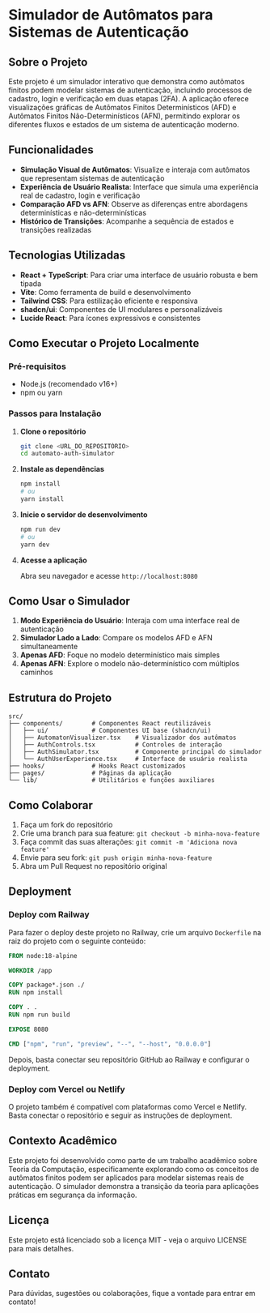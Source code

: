 # Simulador de Autômatos para Sistemas de Autenticação

## Sobre o Projeto

Este projeto é um simulador interativo que demonstra como autômatos finitos podem modelar sistemas de autenticação, incluindo processos de cadastro, login e verificação em duas etapas (2FA). A aplicação oferece visualizações gráficas de Autômatos Finitos Determinísticos (AFD) e Autômatos Finitos Não-Determinísticos (AFN), permitindo explorar os diferentes fluxos e estados de um sistema de autenticação moderno.

## Funcionalidades

- **Simulação Visual de Autômatos**: Visualize e interaja com autômatos que representam sistemas de autenticação
- **Experiência de Usuário Realista**: Interface que simula uma experiência real de cadastro, login e verificação
- **Comparação AFD vs AFN**: Observe as diferenças entre abordagens determinísticas e não-determinísticas
- **Histórico de Transições**: Acompanhe a sequência de estados e transições realizadas

## Tecnologias Utilizadas

- **React + TypeScript**: Para criar uma interface de usuário robusta e bem tipada
- **Vite**: Como ferramenta de build e desenvolvimento
- **Tailwind CSS**: Para estilização eficiente e responsiva
- **shadcn/ui**: Componentes de UI modulares e personalizáveis
- **Lucide React**: Para ícones expressivos e consistentes

## Como Executar o Projeto Localmente

### Pré-requisitos

- Node.js (recomendado v16+)
- npm ou yarn

### Passos para Instalação

1. **Clone o repositório**
   ```bash
   git clone <URL_DO_REPOSITÓRIO>
   cd automato-auth-simulator
   ```

2. **Instale as dependências**
   ```bash
   npm install
   # ou
   yarn install
   ```

3. **Inicie o servidor de desenvolvimento**
   ```bash
   npm run dev
   # ou
   yarn dev
   ```

4. **Acesse a aplicação**
   
   Abra seu navegador e acesse `http://localhost:8080`

## Como Usar o Simulador

1. **Modo Experiência do Usuário**: Interaja com uma interface real de autenticação
2. **Simulador Lado a Lado**: Compare os modelos AFD e AFN simultaneamente
3. **Apenas AFD**: Foque no modelo determinístico mais simples
4. **Apenas AFN**: Explore o modelo não-determinístico com múltiplos caminhos

## Estrutura do Projeto

```
src/
├── components/        # Componentes React reutilizáveis
│   ├── ui/            # Componentes UI base (shadcn/ui)
│   ├── AutomatonVisualizer.tsx    # Visualizador dos autômatos
│   ├── AuthControls.tsx           # Controles de interação
│   ├── AuthSimulator.tsx          # Componente principal do simulador
│   └── AuthUserExperience.tsx     # Interface de usuário realista
├── hooks/             # Hooks React customizados
├── pages/             # Páginas da aplicação
└── lib/               # Utilitários e funções auxiliares
```

## Como Colaborar

1. Faça um fork do repositório
2. Crie uma branch para sua feature: `git checkout -b minha-nova-feature`
3. Faça commit das suas alterações: `git commit -m 'Adiciona nova feature'`
4. Envie para seu fork: `git push origin minha-nova-feature`
5. Abra um Pull Request no repositório original

## Deployment

### Deploy com Railway

Para fazer o deploy deste projeto no Railway, crie um arquivo `Dockerfile` na raiz do projeto com o seguinte conteúdo:

```dockerfile
FROM node:18-alpine

WORKDIR /app

COPY package*.json ./
RUN npm install

COPY . .
RUN npm run build

EXPOSE 8080

CMD ["npm", "run", "preview", "--", "--host", "0.0.0.0"]
```

Depois, basta conectar seu repositório GitHub ao Railway e configurar o deployment.

### Deploy com Vercel ou Netlify

O projeto também é compatível com plataformas como Vercel e Netlify. Basta conectar o repositório e seguir as instruções de deployment.

## Contexto Acadêmico

Este projeto foi desenvolvido como parte de um trabalho acadêmico sobre Teoria da Computação, especificamente explorando como os conceitos de autômatos finitos podem ser aplicados para modelar sistemas reais de autenticação. O simulador demonstra a transição da teoria para aplicações práticas em segurança da informação.

## Licença

Este projeto está licenciado sob a licença MIT - veja o arquivo LICENSE para mais detalhes.

## Contato

Para dúvidas, sugestões ou colaborações, fique a vontade para entrar em contato!
